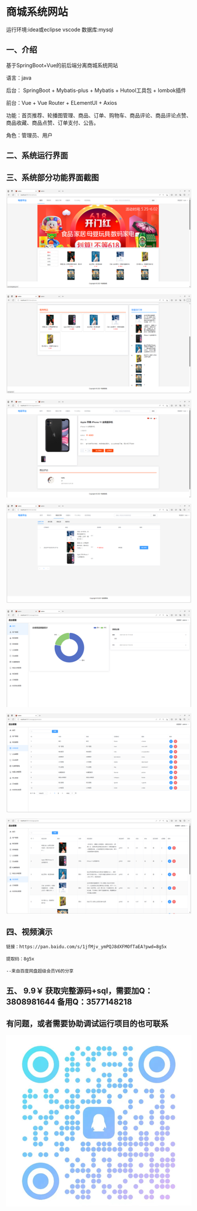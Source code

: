 # 商城系统网站

运行环境:idea或eclipse vscode 数据库:mysql

## 一、介绍

基于SpringBoot+Vue的前后端分离商城系统网站

语言：java

后台： SpringBoot + Mybatis-plus + Mybatis + Hutool工具包 + lombok插件

前台：Vue + Vue Router + ELementUI + Axios

功能：首页推荐、轮播图管理、商品、订单、购物车、商品评论、商品评论点赞、商品收藏、商品点赞、订单支付、公告。

角色：管理员、用户

## 二、系统运行界面

## 三、系统部分功能界面截图

![img.png](imgs/img.png)

![img_1.png](imgs/img_1.png)

![img_2.png](imgs/img_2.png)

![img_6.png](imgs/img_6.png)

![img_3.png](imgs/img_3.png)

![img_4.png](imgs/img_4.png)

![img_5.png](imgs/img_5.png)

## 四、视频演示

```
链接：https://pan.baidu.com/s/1jfMjv_ymPQJ8dXFMOfTaEA?pwd=8g5x

提取码：8g5x

--来自百度网盘超级会员V6的分享

```

## 五、 9.9￥ 获取完整源码+sql，需要加Q：3808981644 备用Q：3577148218
## 有问题，或者需要协助调试运行项目的也可联系

![img.png](img.png)